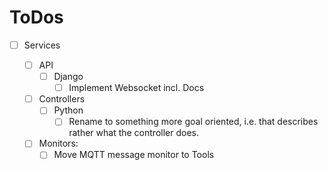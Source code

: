 # ToDos

* [ ] Services

  * [ ] API
    * [ ] Django
      * [ ] Implement Websocket incl. Docs
  * [ ] Controllers
    * [ ] Python
      * [ ] Rename to something more goal oriented, i.e. that describes rather what the controller does.
  * [ ] Monitors:
    * [ ] Move MQTT message monitor to Tools
